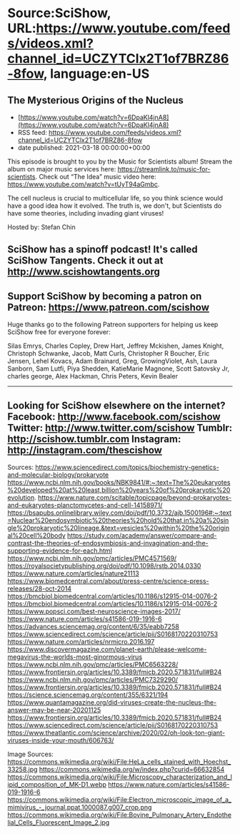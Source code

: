 # Source:SciShow, URL:https://www.youtube.com/feeds/videos.xml?channel_id=UCZYTClx2T1of7BRZ86-8fow, language:en-US

## The Mysterious Origins of the Nucleus
 - [https://www.youtube.com/watch?v=6DpaKl4jnA8](https://www.youtube.com/watch?v=6DpaKl4jnA8)
 - RSS feed: https://www.youtube.com/feeds/videos.xml?channel_id=UCZYTClx2T1of7BRZ86-8fow
 - date published: 2021-03-18 00:00:00+00:00

This episode is brought to you by the Music for Scientists album! Stream the album on major music services here: https://streamlink.to/music-for-scientists. Check out “The Idea” music video here: https://www.youtube.com/watch?v=tUyT94aGmbc. 
 
The cell nucleus is crucial to multicellular life, so you think science would have a good idea how it evolved. The truth is, we don't, but Scientists do have some theories, including invading giant viruses!

Hosted by: Stefan Chin

SciShow has a spinoff podcast! It's called SciShow Tangents. Check it out at http://www.scishowtangents.org
----------
Support SciShow by becoming a patron on Patreon: https://www.patreon.com/scishow
----------
Huge thanks go to the following Patreon supporters for helping us keep SciShow free for everyone forever:

Silas Emrys, Charles Copley, Drew Hart, Jeffrey Mckishen, James Knight, Christoph Schwanke, Jacob, Matt Curls, Christopher R Boucher, Eric Jensen, Lehel Kovacs, Adam Brainard, Greg, GrowingViolet, Ash, Laura Sanborn, Sam Lutfi, Piya Shedden, KatieMarie Magnone, Scott Satovsky Jr, charles george, Alex Hackman, Chris Peters, Kevin Bealer

----------
Looking for SciShow elsewhere on the internet?
Facebook: http://www.facebook.com/scishow
Twitter: http://www.twitter.com/scishow
Tumblr: http://scishow.tumblr.com
Instagram: http://instagram.com/thescishow
----------
Sources:
https://www.sciencedirect.com/topics/biochemistry-genetics-and-molecular-biology/prokaryote
https://www.ncbi.nlm.nih.gov/books/NBK9841/#:~:text=The%20eukaryotes%20developed%20at%20least,billion%20years%20of%20prokaryotic%20evolution.
https://www.nature.com/scitable/topicpage/beyond-prokaryotes-and-eukaryotes-planctomycetes-and-cell-14158971/
https://bsapubs.onlinelibrary.wiley.com/doi/pdf/10.3732/ajb.1500196#:~:text=Nuclear%20endosymbiotic%20theories%20hold%20that,in%20a%20single%20prokaryotic%20lineage.&text=vesicles%20within%20the%20original%20cell%20body
https://study.com/academy/answer/compare-and-contrast-the-theories-of-endosymbiosis-and-invagination-and-the-supporting-evidence-for-each.html
https://www.ncbi.nlm.nih.gov/pmc/articles/PMC4571569/
https://royalsocietypublishing.org/doi/pdf/10.1098/rstb.2014.0330
https://www.nature.com/articles/nature21113
https://www.biomedcentral.com/about/press-centre/science-press-releases/28-oct-2014
https://bmcbiol.biomedcentral.com/articles/10.1186/s12915-014-0076-2
https://bmcbiol.biomedcentral.com/articles/10.1186/s12915-014-0076-2
https://www.popsci.com/best-neuroscience-images-2017/
https://www.nature.com/articles/s41586-019-1916-6
https://advances.sciencemag.org/content/6/35/eabb7258
https://www.sciencedirect.com/science/article/pii/S0168170220310753
https://www.nature.com/articles/nrmicro.2016.197
https://www.discovermagazine.com/planet-earth/please-welcome-megavirus-the-worlds-most-ginormous-virus
https://www.ncbi.nlm.nih.gov/pmc/articles/PMC6563228/
https://www.frontiersin.org/articles/10.3389/fmicb.2020.571831/full#B24
https://www.ncbi.nlm.nih.gov/pmc/articles/PMC7329290/
https://www.frontiersin.org/articles/10.3389/fmicb.2020.571831/full#B24
https://science.sciencemag.org/content/355/6321/194
https://www.quantamagazine.org/did-viruses-create-the-nucleus-the-answer-may-be-near-20201125
https://www.frontiersin.org/articles/10.3389/fmicb.2020.571831/full#B24
https://www.sciencedirect.com/science/article/pii/S0168170220310753
https://www.theatlantic.com/science/archive/2020/02/oh-look-ton-giant-viruses-inside-your-mouth/606763/

Image Sources:
https://commons.wikimedia.org/wiki/File:HeLa_cells_stained_with_Hoechst_33258.jpg
https://commons.wikimedia.org/w/index.php?curid=66632854
https://commons.wikimedia.org/wiki/File:Microscopy_characterization_and_lipid_composition_of_MK-D1.webp
https://www.nature.com/articles/s41586-019-1916-6
https://commons.wikimedia.org/wiki/File:Electron_microscopic_image_of_a_mimivirus_-_journal.ppat.1000087.g007_crop.png
https://commons.wikimedia.org/wiki/File:Bovine_Pulmonary_Artery_Endothelial_Cells_Fluorescent_Image_2.jpg

